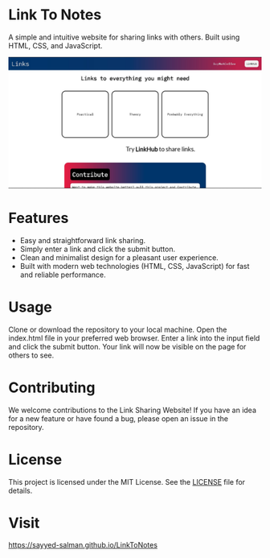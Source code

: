 # Link To Notes

A simple and intuitive website for sharing links with others. Built using HTML, CSS, and JavaScript.

![](/screenshots/home.jpg)

# Features

- Easy and straightforward link sharing.
- Simply enter a link and click the submit button.
- Clean and minimalist design for a pleasant user experience.
- Built with modern web technologies (HTML, CSS, JavaScript) for fast and reliable performance.

# Usage

Clone or download the repository to your local machine.
Open the index.html file in your preferred web browser.
Enter a link into the input field and click the submit button.
Your link will now be visible on the page for others to see.

# Contributing

We welcome contributions to the Link Sharing Website! If you have an idea for a new feature or have found a bug, please open an issue in the repository.

# License

This project is licensed under the MIT License. See the [LICENSE](LICENCE.txt) file for details.

# Visit

https://sayyed-salman.github.io/LinkToNotes
